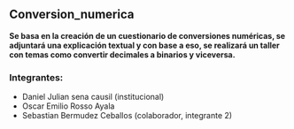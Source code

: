 ## Conversion_numerica
**Se basa en la creación de un cuestionario de conversiones numéricas, se adjuntará una explicación textual y con base a eso, se realizará un taller con temas como convertir decimales a binarios y viceversa.** 
### Integrantes: 
- Daniel Julian sena causil (institucional) 
- Oscar Emilio Rosso Ayala 
- Sebastian Bermudez Ceballos (colaborador, integrante 2)
